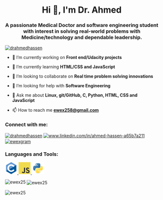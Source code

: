 <h1 <h1 align="center">Hi 👋, I'm Dr. Ahmed</h1>
<h3 align="center">A passionate Medical Doctor and software engineering student with interest in solving real-world problems with Medicine/technology and dependable leadership.</h3>

<p align="left"> <a href="https://twitter.com/drahmedhassen" target="blank"><img src="https://img.shields.io/twitter/follow/drahmedhassen?logo=twitter&style=for-the-badge" alt="drahmedhassen" /></a> </p>

- 🔭 I’m currently working on **Front end/Udacity projects**

- 🌱 I’m currently learning **HTML/CSS and JavaScript**

- 👯 I’m looking to collaborate on **Real time problem solving innovations**

- 🤝 I’m looking for help with **Software Engineering**

- 💬 Ask me about **Linux, git/GitHub, C, Python, HTML, CSS and JavaScript**

- 📫 How to reach me **ewex258@gmail.com**

<h3 align="left">Connect with me:</h3>
<p align="left">
<a href="https://twitter.com/drahmedhassen" target="blank"><img align="center" src="https://raw.githubusercontent.com/rahuldkjain/github-profile-readme-generator/master/src/images/icons/Social/twitter.svg" alt="drahmedhassen" height="30" width="40" /></a>
<a href="https://linkedin.com/in/www.linkedin.com/in/ahmed-hassen-a65b7a211" target="blank"><img align="center" src="https://raw.githubusercontent.com/rahuldkjain/github-profile-readme-generator/master/src/images/icons/Social/linked-in-alt.svg" alt="www.linkedin.com/in/ahmed-hassen-a65b7a211" height="30" width="40" /></a>
<a href="https://instagram.com/ewexgram" target="blank"><img align="center" src="https://raw.githubusercontent.com/rahuldkjain/github-profile-readme-generator/master/src/images/icons/Social/instagram.svg" alt="ewexgram" height="30" width="40" /></a>
</p>

<h3 align="left">Languages and Tools:</h3>
<p align="left"> <a href="https://www.cprogramming.com/" target="_blank" rel="noreferrer"> <img src="https://raw.githubusercontent.com/devicons/devicon/master/icons/c/c-original.svg" alt="c" width="40" height="40"/> </a> <a href="https://developer.mozilla.org/en-US/docs/Web/JavaScript" target="_blank" rel="noreferrer"> <img src="https://raw.githubusercontent.com/devicons/devicon/master/icons/javascript/javascript-original.svg" alt="javascript" width="40" height="40"/> </a> <a href="https://www.python.org" target="_blank" rel="noreferrer"> <img src="https://raw.githubusercontent.com/devicons/devicon/master/icons/python/python-original.svg" alt="python" width="40" height="40"/> </a> </p>

<p><img align="left" src="https://github-readme-stats.vercel.app/api/top-langs?username=ewex25&show_icons=true&locale=en&layout=compact" alt="ewex25" /></p>

<p>&nbsp;<img align="center" src="https://github-readme-stats.vercel.app/api?username=ewex25&show_icons=true&locale=en" alt="ewex25" /></p>

<p><img align="center" src="https://github-readme-streak-stats.herokuapp.com/?user=ewex25&" alt="ewex25" /></p>
